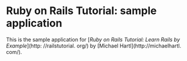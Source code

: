 # Ruby on Rails Tutorial: sample application
This is the sample application for
[*Ruby on Rails Tutorial: Learn Rails by Example*](http: //railstutorial. org/)
by [Michael Hartl](http://michaelhartl. com/).
